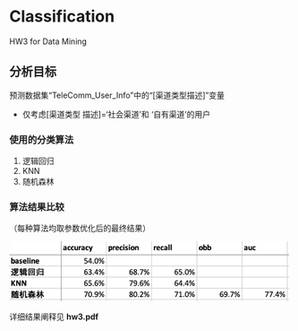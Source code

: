 # Classification
HW3 for Data Mining

## 分析目标
预测数据集“TeleComm_User_Info”中的“[渠道类型描述]”变量  
* 仅考虑[渠道类型 描述]=‘社会渠道’和 ‘自有渠道’的用户

### 使用的分类算法
1. 逻辑回归
2. KNN
3. 随机森林

### 算法结果比较
（每种算法均取参数优化后的最终结果）
<p float="left" align="left">
  <img src="/分类算法/最终结果比较.png" / width="500">
</p>

详细结果阐释见 **hw3.pdf**
